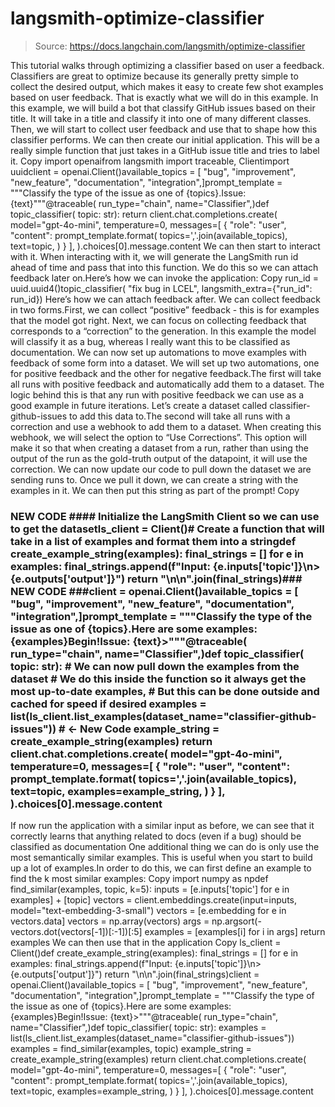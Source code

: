 # langsmith-optimize-classifier

> Source: https://docs.langchain.com/langsmith/optimize-classifier

This tutorial walks through optimizing a classifier based on user a feedback. Classifiers are great to optimize because its generally pretty simple to collect the desired output, which makes it easy to create few shot examples based on user feedback. That is exactly what we will do in this example.
In this example, we will build a bot that classify GitHub issues based on their title. It will take in a title and classify it into one of many different classes. Then, we will start to collect user feedback and use that to shape how this classifier performs.
We can then create our initial application. This will be a really simple function that just takes in a GitHub issue title and tries to label it.
Copy
import openaifrom langsmith import traceable, Clientimport uuidclient = openai.Client()available_topics = [ "bug", "improvement", "new_feature", "documentation", "integration",]prompt_template = """Classify the type of the issue as one of {topics}.Issue: {text}"""@traceable( run_type="chain", name="Classifier",)def topic_classifier( topic: str): return client.chat.completions.create( model="gpt-4o-mini", temperature=0, messages=[ { "role": "user", "content": prompt_template.format( topics=','.join(available_topics), text=topic, ) } ], ).choices[0].message.content
We can then start to interact with it. When interacting with it, we will generate the LangSmith run id ahead of time and pass that into this function. We do this so we can attach feedback later on.Here’s how we can invoke the application:
Copy
run_id = uuid.uuid4()topic_classifier( "fix bug in LCEL", langsmith_extra={"run_id": run_id})
Here’s how we can attach feedback after. We can collect feedback in two forms.First, we can collect “positive” feedback - this is for examples that the model got right.
Next, we can focus on collecting feedback that corresponds to a “correction” to the generation. In this example the model will classify it as a bug, whereas I really want this to be classified as documentation.
We can now set up automations to move examples with feedback of some form into a dataset. We will set up two automations, one for positive feedback and the other for negative feedback.The first will take all runs with positive feedback and automatically add them to a dataset. The logic behind this is that any run with positive feedback we can use as a good example in future iterations. Let’s create a dataset called classifier-github-issues to add this data to.The second will take all runs with a correction and use a webhook to add them to a dataset. When creating this webhook, we will select the option to “Use Corrections”. This option will make it so that when creating a dataset from a run, rather than using the output of the run as the gold-truth output of the datapoint, it will use the correction.
We can now update our code to pull down the dataset we are sending runs to. Once we pull it down, we can create a string with the examples in it. We can then put this string as part of the prompt!
Copy
### NEW CODE #### Initialize the LangSmith Client so we can use to get the datasetls_client = Client()# Create a function that will take in a list of examples and format them into a stringdef create_example_string(examples): final_strings = [] for e in examples: final_strings.append(f"Input: {e.inputs['topic']}\n> {e.outputs['output']}") return "\n\n".join(final_strings)### NEW CODE ###client = openai.Client()available_topics = [ "bug", "improvement", "new_feature", "documentation", "integration",]prompt_template = """Classify the type of the issue as one of {topics}.Here are some examples:{examples}Begin!Issue: {text}>"""@traceable( run_type="chain", name="Classifier",)def topic_classifier( topic: str): # We can now pull down the examples from the dataset # We do this inside the function so it always get the most up-to-date examples, # But this can be done outside and cached for speed if desired examples = list(ls_client.list_examples(dataset_name="classifier-github-issues")) # <- New Code example_string = create_example_string(examples) return client.chat.completions.create( model="gpt-4o-mini", temperature=0, messages=[ { "role": "user", "content": prompt_template.format( topics=','.join(available_topics), text=topic, examples=example_string, ) } ], ).choices[0].message.content
If now run the application with a similar input as before, we can see that it correctly learns that anything related to docs (even if a bug) should be classified as documentation
One additional thing we can do is only use the most semantically similar examples. This is useful when you start to build up a lot of examples.In order to do this, we can first define an example to find the k most similar examples:
Copy
import numpy as npdef find_similar(examples, topic, k=5): inputs = [e.inputs['topic'] for e in examples] + [topic] vectors = client.embeddings.create(input=inputs, model="text-embedding-3-small") vectors = [e.embedding for e in vectors.data] vectors = np.array(vectors) args = np.argsort(-vectors.dot(vectors[-1])[:-1])[:5] examples = [examples[i] for i in args] return examples
We can then use that in the application
Copy
ls_client = Client()def create_example_string(examples): final_strings = [] for e in examples: final_strings.append(f"Input: {e.inputs['topic']}\n> {e.outputs['output']}") return "\n\n".join(final_strings)client = openai.Client()available_topics = [ "bug", "improvement", "new_feature", "documentation", "integration",]prompt_template = """Classify the type of the issue as one of {topics}.Here are some examples:{examples}Begin!Issue: {text}>"""@traceable( run_type="chain", name="Classifier",)def topic_classifier( topic: str): examples = list(ls_client.list_examples(dataset_name="classifier-github-issues")) examples = find_similar(examples, topic) example_string = create_example_string(examples) return client.chat.completions.create( model="gpt-4o-mini", temperature=0, messages=[ { "role": "user", "content": prompt_template.format( topics=','.join(available_topics), text=topic, examples=example_string, ) } ], ).choices[0].message.content